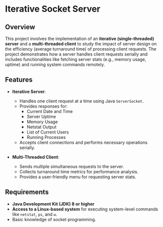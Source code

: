 # Iterative Socket Server

## Overview
This project involves the implementation of an **iterative (single-threaded) server** and a **multi-threaded client** to study the impact of server design on the efficiency (average turnaround time) of processing client requests. The project demonstrates how a server handles client requests serially and includes functionalities like fetching server stats (e.g., memory usage, uptime) and running system commands remotely.

## Features
- **Iterative Server**:
  - Handles one client request at a time using Java `ServerSocket`.
  - Provides responses for:
    - Current Date and Time
    - Server Uptime
    - Memory Usage
    - Netstat Output
    - List of Current Users
    - Running Processes
  - Accepts client connections and performs necessary operations serially.

- **Multi-Threaded Client**:
  - Sends multiple simultaneous requests to the server.
  - Collects turnaround time metrics for performance analysis.
  - Provides a user-friendly menu for requesting server stats.

## Requirements
- **Java Development Kit (JDK) 8 or higher**
- **Access to a Linux-based system** for executing system-level commands like `netstat`, `ps`, and `w`.
- Basic knowledge of socket programming. 
